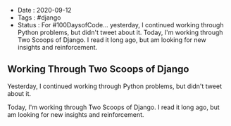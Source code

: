 - Date : 2020-09-12
- Tags : #django
- Status : For #100DaysofCode... yesterday, I continued working through Python problems, but didn't tweet about it. Today, I'm working through Two Scoops of Django. I read it long ago, but am looking for new insights and reinforcement.

## Working Through Two Scoops of Django

Yesterday, I continued working through Python problems, but didn't tweet about it. 

Today, I'm working through Two Scoops of Django. I read it long ago, but am looking for new insights and reinforcement.

